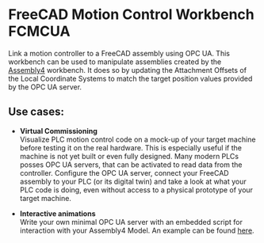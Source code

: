 # FreeCAD Motion Control Workbench FCMCUA
Link a motion controller to a FreeCAD assembly using OPC UA. This workbench can be used to manipulate assemblies created by the [Assembly4](https://github.com/Zolko-123/FreeCAD_Assembly4) workbench. It does so by updating the Attachment Offsets of the Local Coordinate Systems to match the target position values provided by the OPC UA server.

## Use cases:

- **Virtual Commissioning**  
  Visualize PLC motion control code on a mock-up of your target machine before testing it on the real hardware. This is especially useful if the machine is not yet built or even fully designed.
  Many modern PLCs posses OPC UA servers, that can be activated to read data from the controller. Configure the OPC UA server, connect your FreeCAD assembly to your PLC (or its digital twin) and take a look at what your PLC code is doing, even without access to a physical prototype of your target machine.

- **Interactive animations**  
  Write your own minimal OPC UA server with an embedded script for interaction with your Assembly4 Model. An example can be found [here](https://github.com/heissgetraenk/fcmcua/tree/main/Demo/Demo_Cnc). 

